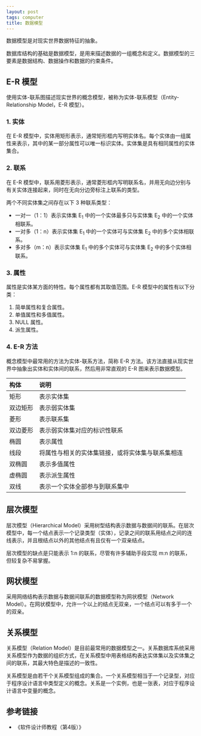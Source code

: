 ```yaml
---
layout: post
tags: computer
title: 数据模型
---
```

数据模型是对现实世界数据特征的抽象。

数据库结构的基础是数据模型，是用来描述数据的一组概念和定义。数据模型的三要素是数据结构、数据操作和数据的约束条件。

## E-R 模型

使用实体-联系图描述现实世界的概念模型，被称为实体-联系模型（Entity-Relationship Model，E-R 模型）。

### 1. 实体

在 E-R 模型中，实体用矩形表示，通常矩形框内写明实体名。每个实体由一组属性来表示，其中的某一部分属性可以唯一标识实体。实体集是具有相同属性的实体集合。

### 2. 联系

在 E-R 模型中，联系用菱形表示，通常菱形框内写明联系名，并用无向边分别与有关实体连接起来，同时在无向分边旁标注上联系的类型。

两个不同实体集之间存在以下 3 种联系类型：

- 一对一（1：1）表示实体集 E<sub>1</sub> 中的一个实体最多只与实体集 E<sub>2</sub> 中的一个实体相联系。
- 一对多（1：n）表示实体集 E<sub>1</sub> 中的一个实体可与实体集 E<sub>2</sub> 中的多个实体相联系。
- 多对多（m：n）表示实体集 E<sub>1</sub> 中的多个实体可与实体集 E<sub>2</sub> 中的多个实体相联系。

### 3. 属性

属性是实体某方面的特性。每个属性都有其取值范围。E-R 模型中的属性有以下分类：

1. 简单属性和复合属性。
2. 单值属性和多值属性。
3. NULL 属性。
4. 派生属性。

### 4. E-R 方法

概念模型中最常用的方法为实体-联系方法，简称 E-R 方法。该方法直接从现实世界中抽象出实体和实体间的联系，然后用非常直观的 E-R 图来表示数据模型。

| 构体     | 说明                                             |
| :----    | :-----                                           |
| 矩形     | 表示实体集                                       |
| 双边矩形 | 表示弱实体集                                     |
| 菱形     | 表示联系集                                       |
| 双边菱形 | 表示弱实体集对应的标识性联系                     |
| 椭圆     | 表示属性                                         |
| 线段     | 将属性与相关的实体集链接，或将实体集与联系集相连 |
| 双椭圆   | 表示多值属性                                     |
| 虚椭圆   | 表示派生属性                                     |
| 双线     | 表示一个实体全部参与到联系集中                   |

## 层次模型

层次模型（Hierarchical Model）采用树型结构表示数据与数据间的联系。在层次模型中，每一个结点表示一个记录类型（实体），记录之间的联系用结点之间的连线表示，并且根结点以外的其他结点有且仅有一个双亲结点。

层次模型的缺点是只能表示 1:n 的联系，尽管有许多辅助手段实现 m:n 的联系，但较复杂不易掌握。

## 网状模型

采用网络结构表示数据与数据间联系的数据模型称为网状模型（Network Model）。在网状模型中，允许一个以上的结点无双亲，一个结点可以有多于一个的双亲。

## 关系模型

关系模型（Relation Model）是目前最常用的数据模型之一。关系数据库系统采用关系模型作为数据的组织方式，在关系模型中用表格结构表达实体集以及实体集之间的联系，其最大特色是描述的一致性。

关系模型是由若干个关系模型组成的集合。一个关系模型相当于一个记录型，对应于程序设计语言中类型定义的概念。关系是一个实例，也是一张表，对应于程序设计语言中变量的概念。

## 参考链接

- 《软件设计师教程（第4版）》
